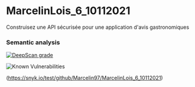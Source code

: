 # MarcelinLois_6_10112021
Construisez une API sécurisée pour une application d'avis gastronomiques

### Semantic analysis 

[![DeepScan grade](https://deepscan.io/api/teams/15854/projects/19378/branches/502004/badge/grade.svg)](https://deepscan.io/dashboard#view=project&tid=15854&pid=19378&bid=502004)

![Known Vulnerabilities](https://snyk.io/test/github/Marcelin97/MarcelinLois_6_10112021/badge.svg)

(https://snyk.io/test/github/Marcelin97/MarcelinLois_6_10112021)